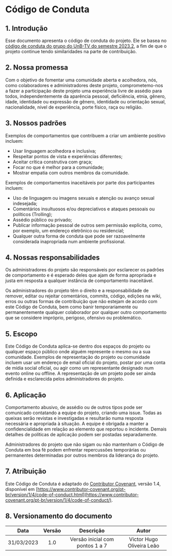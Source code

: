 # Código de Conduta

## 1. Introdução

Esse documento apresenta o código de conduta do projeto. Ele se basea no [código de conduta do grupo do UnB-TV do semestre 2023.2](https://fga-eps-mds.github.io/2023.2-UnB-TV-DOC/#/./politicas/CODE_OF_CONDUCT), a fim de que o projeto continue tendo similaridades na parte de contribuição.

## 2. Nossa promessa

Com o objetivo de fomentar uma comunidade aberta e acolhedora, nós, como colaboradores e administradores deste projeto, comprometemo-nos a fazer a participação deste projeto uma experiência livre de assédio para todos, independentemente da aparência pessoal, deficiência, etnia, gênero, idade, identidade ou expressão de gênero, identidade ou orientação sexual, nacionalidade, nível de experiência, porte físico, raça ou religião.

## 3. Nossos padrões

Exemplos de comportamentos que contribuem a criar um ambiente positivo incluem:

- Usar linguagem acolhedora e inclusiva;
- Respeitar pontos de vista e experiências diferentes;
- Aceitar crítica construtiva com graça;
- Focar no que é melhor para a comunidade;
- Mostrar empatia com outros membros da comunidade.

Exemplos de comportamentos inaceitáveis por parte dos participantes incluem:

- Uso de linguagem ou imagens sexuais e atenção ou avanço sexual indesejada;
- Comentários insultuosos e/ou depreciativos e ataques pessoais ou políticos (Trolling);
- Assédio público ou privado;
- Publicar informação pessoal de outros sem permissão explícita, como, por exemplo, um endereço eletrônico ou residencial;
- Qualquer outra forma de conduta que pode ser razoavelmente considerada inapropriada num ambiente profissional.

## 4. Nossas responsabilidades

Os administradores do projeto são responsáveis por esclarecer os padrões de comportamento e é esperado deles que ajam de forma apropriada e justa em resposta a qualquer instância de comportamento inaceitável.

Os administradores do projeto têm o direito e a responsabilidade de remover, editar ou rejeitar comentários, commits, código, edições na wiki, erros ou outras formas de contribuição que não estejam de acordo com este Código de Conduta, bem como banir temporariamente ou permanentemente qualquer colaborador por qualquer outro comportamento que se considere impróprio, perigoso, ofensivo ou problemático.

## 5. Escopo

Este Código de Conduta aplica-se dentro dos espaços do projeto ou qualquer espaço público onde alguém represente o mesmo ou a sua comunidade. Exemplos de representação do projeto ou comunidade incluem usar um endereço de email oficial do projeto, postar por uma conta de mídia social oficial, ou agir como um representante designado num evento online ou offline. A representação de um projeto pode ser ainda definida e esclarecida pelos administradores do projeto.

## 6. Aplicação

Comportamento abusivo, de assédio ou de outros tipos pode ser comunicado contatando a equipe do projeto, criando uma issue. Todas as queixas serão revistas e investigadas e resultarão numa resposta necessária e apropriada à situação. A equipe é obrigada a manter a confidencialidade em relação ao elemento que reportou o incidente. Demais detalhes de políticas de aplicação podem ser postadas separadamente.

Administradores do projeto que não sigam ou não mantenham o Código de Conduta em boa fé podem enfrentar repercussões temporárias ou permanentes determinadas por outros membros da liderança do projeto.

## 7. Atribuição

Este Código de Conduta é adaptado do [Contributor Covenant](https://www.contributor-covenant.org/), versão 1.4, disponível em [https://www.contributor-covenant.org/pt-br/version/1/4/code-of-conduct.html](https://www.contributor-covenant.org/pt-br/version/1/4/code-of-conduct/).

## 8. Versionamento do documento

| Data | Versão | Descrição | Autor |
| :-----: | :-------------: | :---------------: | :-: |
| 31/03/2023 | 1.0 | Versão inicial com pontos 1 a 7 | Victor Hugo Oliveira Leão |